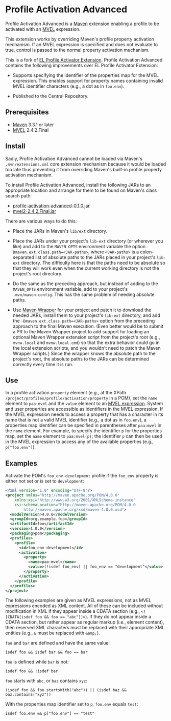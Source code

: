 [//]: # (Modifications copyright 2018 J. Lewis Muir)

# Profile Activation Advanced

Profile Activation Advanced is a [Maven][1] extension enabling a profile
to be activated with an [MVEL][2] expression.

This extension works by overriding Maven's profile property activation
mechanism.  If an MVEL expression is specified and does not evaluate to
true, control is passed to the normal property activation mechanism.

This is a fork of [EL Profile Activator Extension][3].  Profile
Activation Advanced contains the following improvements over EL Profile
Activator Extension:

* Supports specifying the identifier of the properties map for the MVEL
  expression.  This enables support for property names containing invalid
  MVEL identifier characters (e.g., a dot as in `foo.env`).

* Published to the Central Repository.

## Prerequisites

* [Maven][4] 3.3.1 or later
* [MVEL][6] 2.4.2.Final

## Install

Sadly, Profile Activation Advanced cannot be loaded via Maven's
`.mvn/extensions.xml` core extension mechanism because it would be
loaded too late thus preventing it from overriding Maven's built-in
profile property activation mechanism.

To install Profile Activation Advanced, install the following JARs to an
appropriate location and arrange for them to be found on Maven's class
search path:

* [profile-activation-advanced-0.1.0.jar][7]
* [mvel2-2.4.2.Final.jar][8]

There are various ways to do this:

* Place the JARs in Maven's `lib/ext` directory.

* Place the JARs under your project's `lib-ext` directory (or wherever
  you like) and add to the `MAVEN_OPTS` environment variable the
  option `-Dmaven.ext.class.path=<JAR-paths>`, where `<JAR-paths>` is
  a colon-separated list of absolute paths to the JARs placed in your
  project's `lib-ext` directory.  The difficulty here is that the paths
  need to be absolute so that they will work even when the current working
  directory is not the project's root directory.

* Do the same as the preceding approach, but instead of adding to
  the `MAVEN_OPTS` environment variable, add to your project's
  `.mvn/maven.config`.  This has the same problem of needing absolute
  paths.

* Use [Maven Wrapper][9] for your project and patch it to download the
  needed JARs, install them to your project's `lib-ext` directory, and
  add the `-Dmaven.ext.class.path=<JAR-paths>` option from the preceding
  approach to the final Maven execution.  (Even better would be to
  submit a PR to the Maven Wrapper project to add support for loading an
  optional Maven Wrapper extension script from the project's root (e.g.,
  `mvnw.local` and `mvnw.local.cmd`) so that the extra behavior could
  go in the local extension scripts, and you wouldn't need to patch the
  Maven Wrapper scripts.)  Since the wrapper knows the absolute path to
  the project's root, the absolute paths to the JARs can be determined
  correctly every time it is run.

## Use

In a profile activation `property` element (e.g., at the XPath
`/project/profiles/profile/activation/property` in a POM), set
the `name` element to `paa:mvel` and the `value` element to an [MVEL
expression][5].  System and user properties are accessible as
identifiers in the MVEL expression.  If the MVEL expression needs
to access a property that has a character in its name that is not a
valid MVEL identifier (e.g., a dot as in `foo.env`), a properties map
identifier can be specified in parentheses after `paa:mvel` in the `name`
element.  For example, to specify the identifier `p` for the properties
map, set the `name` element to `paa:mvel(p)`; the identifier `p` can then be
used in the MVEL expression to access any of the available properties
(e.g., `p["foo.env"]`).

## Examples

Activate the POM's `foo_env-development` profile if the `foo_env`
property is either not set or is set to `development`:

```xml
<?xml version="1.0" encoding="UTF-8"?>
<project xmlns="http://maven.apache.org/POM/4.0.0"
    xmlns:xsi="http://www.w3.org/2001/XMLSchema-instance"
    xsi:schemaLocation="http://maven.apache.org/POM/4.0.0
        http://maven.apache.org/xsd/maven-4.0.0.xsd">
  <modelVersion>4.0.0</modelVersion>
  <groupId>org.example.foo</groupId>
  <artifactId>foo</artifactId>
  <version>1.0.0</version>
  <packaging>pom</packaging>
  <profiles>
    <profile>
      <id>foo_env-development</id>
      <activation>
        <property>
          <name>paa:mvel</name>
          <value>(!isdef foo_env) || foo_env == "development"</value>
        </property>
      </activation>
    </profile>
  </profiles>
</project>
```

The following examples are given as MVEL expressions, not as MVEL
expressions encoded as XML content.  All of these can be included
without modification in XML if they appear inside a CDATA section
(e.g., `<![CDATA[isdef foo && foo == "abc"]]>`).  If they do not
appear inside a CDATA section, but rather appear as regular markup
(i.e., element content), then reserved XML characters must be replaced
with their appropriate XML entities (e.g., `&` must be replaced with
`&amp;`).

`foo` and `bar` are defined and have the same value:

```
isdef foo && isdef bar && foo == bar
```
		
`foo` is defined while `bar` is not:

```
isdef foo && !isdef bar
```

`foo` starts with `abc`, or `baz` contains `xyz`:

```
(isdef foo && foo.startsWith("abc")) || (isdef baz && baz.contains("xyz"))
```

With the properties map identifier set to `p`, `foo.env` equals `test`:

```
isdef foo.env && p["foo.env"] == "test"
```

[1]: https://maven.apache.org/
[2]: https://github.com/mvel/mvel
[3]: https://github.com/kpiwko/el-profile-activator-extension
[4]: https://maven.apache.org/docs/history.html
[5]: http://mvel.documentnode.com/
[6]: https://github.com/mvel/mvel
[7]: https://search.maven.org/artifact/org.imca-cat.maven/profile-activation-advanced/0.1.0/jar
[8]: https://search.maven.org/artifact/org.mvel/mvel2/2.4.2.Final/jar
[9]: https://github.com/takari/maven-wrapper
